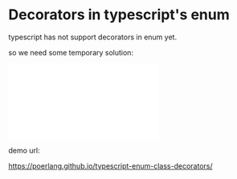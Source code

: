 # Decorators in typescript's enum

typescript has not support decorators in enum yet.

so we need some temporary solution:

![MyEnum.ts](src/MyEnum.ts)


demo url:

https://poerlang.github.io/typescript-enum-class-decorators/
